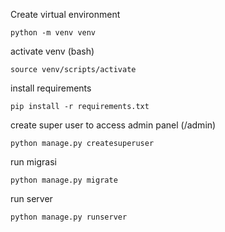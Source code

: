 Create virtual environment
```
python -m venv venv
```

activate venv (bash)
```
source venv/scripts/activate
```

install requirements
```
pip install -r requirements.txt
```

create super user to access admin panel (/admin)
```
python manage.py createsuperuser
```

run migrasi
```
python manage.py migrate
```

run server
```
python manage.py runserver
```
